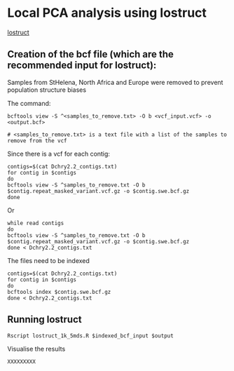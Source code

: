 # Local PCA analysis using lostruct

[lostruct](https://github.com/petrelharp/local_pca)

## Creation of the bcf file (which are the recommended input for lostruct):

Samples from StHelena, North Africa and Europe were removed to prevent population structure biases

The command:

```
bcftools view -S ^<samples_to_remove.txt> -O b <vcf_input.vcf> -o <output.bcf>

# <samples_to_remove.txt> is a text file with a list of the samples to remove from the vcf
```

Since there is a vcf for each contig:

```
contigs=$(cat Dchry2.2_contigs.txt)
for contig in $contigs
do
bcftools view -S ^samples_to_remove.txt -O b $contig.repeat_masked_variant.vcf.gz -o $contig.swe.bcf.gz
done
```

Or

```
while read contigs
do
bcftools view -S ^samples_to_remove.txt -O b $contig.repeat_masked_variant.vcf.gz -o $contig.swe.bcf.gz
done < Dchry2.2_contigs.txt
```

The files need to be indexed

```
contigs=$(cat Dchry2.2_contigs.txt)
for contig in $contigs
do
bcftools index $contig.swe.bcf.gz
done < Dchry2.2_contigs.txt
```

## Running lostruct

```
Rscript lostruct_1k_5mds.R $indexed_bcf_input $output
```

Visualise the results

```
XXXXXXXXX
```

